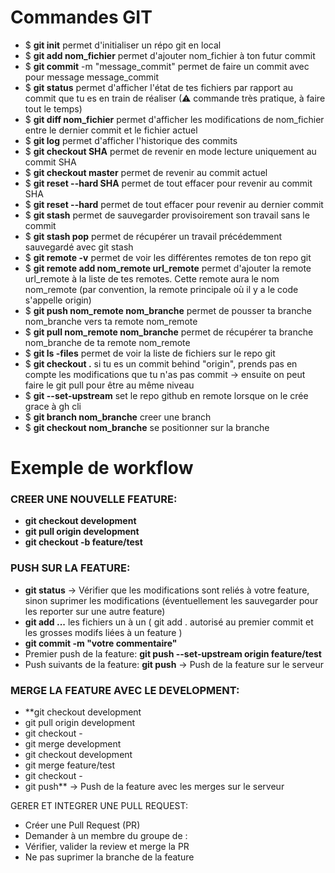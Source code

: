 # Commandes GIT

- $ **git init** permet d'initialiser un répo git en local  
- $ **git add nom_fichier** permet d'ajouter nom_fichier à ton futur commit  
- $ **git commit** -m "message_commit" permet de faire un commit avec pour message message_commit  
- $ **git status** permet d'afficher l'état de tes fichiers par rapport au commit que tu es en train de réaliser (⚠ commande très pratique, à faire tout le temps)  
- $ **git diff nom_fichier** permet d'afficher les modifications de nom_fichier entre le dernier commit et le fichier actuel  
- $ **git log** permet d'afficher l'historique des commits  
- $ **git checkout SHA** permet de revenir en mode lecture uniquement au commit SHA  
- $ **git checkout master** permet de revenir au commit actuel  
- $ **git reset --hard SHA** permet de tout effacer pour revenir au commit SHA  
- $ **git reset --hard** permet de tout effacer pour revenir au dernier commit  
- $ **git stash** permet de sauvegarder provisoirement son travail sans le commit  
- $ **git stash pop** permet de récupérer un travail précédemment sauvegardé avec git stash  
- $ **git remote -v** permet de voir les différentes remotes de ton repo git  
- $ **git remote add nom_remote url_remote** permet d'ajouter la remote url_remote à la liste de tes remotes. Cette remote aura le nom nom_remote (par convention, la remote principale où il y a le code s'appelle origin)  
- $ **git push nom_remote nom_branche** permet de pousser ta branche nom_branche vers ta remote nom_remote  
- $ **git pull nom_remote nom_branche** permet de récupérer ta branche nom_branche de ta remote nom_remote  
- $ **git ls -files** permet de voir la liste de fichiers sur le repo git  
- $ **git checkout .** si tu es un commit behind "origin", prends pas en compte les modifications que tu n'as pas commit -> ensuite on peut faire le git pull pour être au même niveau   
- $ **git --set-upstream**  set le repo github en remote lorsque on le crée grace à gh cli
- $ **git branch nom_branche** creer une branch 
- $ **git checkout nom_branche** se positionner sur la branche




# Exemple de workflow 


### CREER UNE NOUVELLE FEATURE:
- **git checkout development** 
- **git pull origin development**
- **git checkout -b feature/test** 

### PUSH SUR LA FEATURE:
- **git status** -> Vérifier que les modifications sont reliés à votre feature, sinon suprimer les modifications (éventuellement les sauvegarder pour les reporter sur une autre feature)
- **git add ...**  les fichiers un à un ( git add . autorisé au premier commit et les grosses modifs liées à un feature )
- **git commit -m "votre commentaire"**
- Premier push de la feature: **git push --set-upstream origin feature/test**
- Push suivants de la feature: **git push** -> Push de la feature sur le serveur

### MERGE LA FEATURE AVEC LE DEVELOPMENT:
- **git checkout development
- git pull origin development
- git checkout - 
- git merge development
- git checkout development 
- git merge feature/test
- git checkout - 
- git push** -> Push de la feature avec les merges sur le serveur

GERER ET INTEGRER UNE PULL REQUEST:
- Créer une Pull Request (PR)
- Demander à un membre du groupe de :
- Vérifier, valider la review et merge la PR
- Ne pas suprimer la branche de la feature
